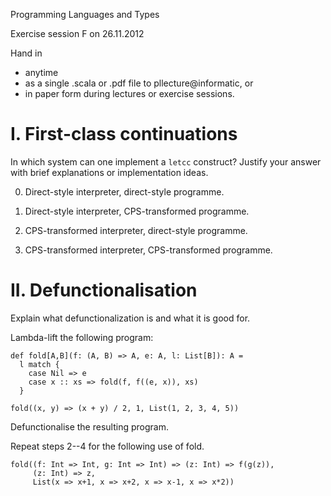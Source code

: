 Programming Languages and Types

Exercise session F on 26.11.2012

Hand in

- anytime
- as a single .scala or .pdf file to pllecture@informatic, or
- in paper form during lectures or exercise sessions.



I. First-class continuations
============================

In which system can one implement a `letcc` construct? Justify your
answer with brief explanations or implementation ideas.

0. Direct-style interpreter, direct-style programme.

1. Direct-style interpreter, CPS-transformed programme.

2. CPS-transformed interpreter, direct-style programme.

3. CPS-transformed interpreter, CPS-transformed programme.



II. Defunctionalisation
=======================

Explain what defunctionalization is and what it is good for.

Lambda-lift the following program:
    
    def fold[A,B](f: (A, B) => A, e: A, l: List[B]): A = 
      l match {
        case Nil => e
        case x :: xs => fold(f, f((e, x)), xs)
      }
    
    fold((x, y) => (x + y) / 2, 1, List(1, 2, 3, 4, 5))

Defunctionalise the resulting program.

Repeat steps 2--4 for the following use of fold.

    fold((f: Int => Int, g: Int => Int) => (z: Int) => f(g(z)),
         (z: Int) => z,
         List(x => x+1, x => x+2, x => x-1, x => x*2))
